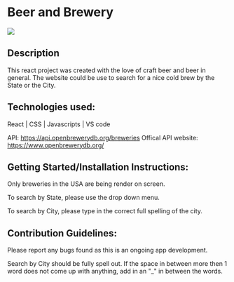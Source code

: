 # Beer and Brewery

![](src/Components/Images/BeerNBreweries.png)

## Description
This react project was created with the love of craft beer and beer in general.  The website could be use to search for a nice cold brew by the State or the City.


## Technologies used:
React | CSS | Javascripts | VS code

API: https://api.openbrewerydb.org/breweries
Offical API website: https://www.openbrewerydb.org/


 ## Getting Started/Installation Instructions: 
Only breweries in the USA are being render on screen.

To search by State, please use the drop down menu.

To search by City, please type in the correct full spelling of the city.

 ## Contribution Guidelines: 
Please report any bugs found as this is an ongoing app development.

Search by City should be fully spell out.  If the space in between more then 1 word does not come up with anything, add in an "_" in between the words.

